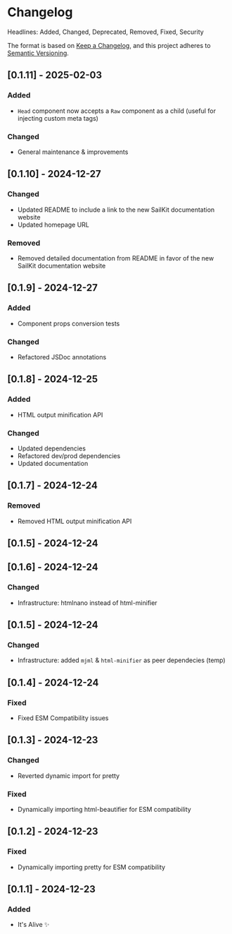 # Changelog

Headlines: Added, Changed, Deprecated, Removed, Fixed, Security

The format is based on [Keep a Changelog](https://keepachangelog.com/en/1.0.0/),
and this project adheres to [Semantic Versioning](https://semver.org/spec/v2.0.0.html).

## [0.1.11] - 2025-02-03

### Added

- `Head` component now accepts a `Raw` component as a child (useful for injecting custom meta tags)

### Changed

- General maintenance & improvements

## [0.1.10] - 2024-12-27

### Changed

- Updated README to include a link to the new SailKit documentation website
- Updated homepage URL

### Removed

- Removed detailed documentation from README in favor of the new SailKit documentation website

## [0.1.9] - 2024-12-27

### Added

- Component props conversion tests

### Changed

- Refactored JSDoc annotations

## [0.1.8] - 2024-12-25

### Added

- HTML output minification API

### Changed

- Updated dependencies
- Refactored dev/prod dependencies
- Updated documentation

## [0.1.7] - 2024-12-24

### Removed

- Removed HTML output minification API

## [0.1.5] - 2024-12-24

## [0.1.6] - 2024-12-24

### Changed

- Infrastructure: htmlnano instead of html-minifier

## [0.1.5] - 2024-12-24

### Changed

- Infrastructure: added `mjml` & `html-minifier` as peer dependecies (temp)

## [0.1.4] - 2024-12-24

### Fixed

- Fixed ESM Compatibility issues

## [0.1.3] - 2024-12-23

### Changed

- Reverted dynamic import for pretty

### Fixed

- Dynamically importing html-beautifier for ESM compatibility

## [0.1.2] - 2024-12-23

### Fixed

- Dynamically importing pretty for ESM compatibility

## [0.1.1] - 2024-12-23

### Added

- It's Alive ✨
